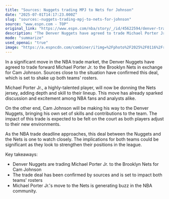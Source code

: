 ```yaml
---
title: "Sources: Nuggets trading MPJ to Nets for Johnson"
date: "2025-07-01T14:17:23.000Z"
slug: "sources:-nuggets-trading-mpj-to-nets-for-johnson"
source: "www.espn.com - TOP"
original_link: "https://www.espn.com/nba/story/_/id/45622594/denver-trading-michael-porter-jr-nets-cam-johnson-sources-say"
description: "The Denver Nuggets have agreed to trade Michael Porter Jr. to the Brooklyn Nets in exchange for Cam Johnson, a move that is expected to shake up both teams' rosters. Porter Jr., a highly-talented player, will bring depth and skill to the Nets lineup, sparking excitement among fans and analysts. Cam Johnson will be joining the Nuggets, adding his own set of skills and contributions to the team.  The impact of this trade is anticipated to be felt on the court as both players adjust to their new environments. As the NBA trade deadline approaches, this deal between the Nuggets and the Nets is one to closely monitor. The implications for both teams could be significant as they aim to strengthen their positions in the league.  Overall, this trade marks a significant move in the NBA trade market, with two talented players switching teams. The buzz surrounding Michael Porter Jr.'s move to the Nets and Cam Johnson's arrival at the Nuggets is notable within the NBA community. Fans and analysts will be keeping a close eye on how this trade plays out and the impact it will have on both teams moving forward."
mode: "summarize"
used_openai: "true"
image: "https://a.espncdn.com/combiner/i?img=%2Fphoto%2F2025%2F0116%2Fr1439434_1296x729_16%2D9.jpg"
---
```


In a significant move in the NBA trade market, the Denver Nuggets have agreed to trade forward Michael Porter Jr. to the Brooklyn Nets in exchange for Cam Johnson. Sources close to the situation have confirmed this deal, which is set to shake up both teams' rosters.

Michael Porter Jr., a highly-talented player, will now be donning the Nets jersey, adding depth and skill to their lineup. This move has already sparked discussion and excitement among NBA fans and analysts alike.

On the other end, Cam Johnson will be making his way to the Denver Nuggets, bringing his own set of skills and contributions to the team. The impact of this trade is expected to be felt on the court as both players adjust to their new environments.

As the NBA trade deadline approaches, this deal between the Nuggets and the Nets is one to watch closely. The implications for both teams could be significant as they look to strengthen their positions in the league.

Key takeaways:
- Denver Nuggets are trading Michael Porter Jr. to the Brooklyn Nets for Cam Johnson
- The trade deal has been confirmed by sources and is set to impact both teams' rosters
- Michael Porter Jr.'s move to the Nets is generating buzz in the NBA community.